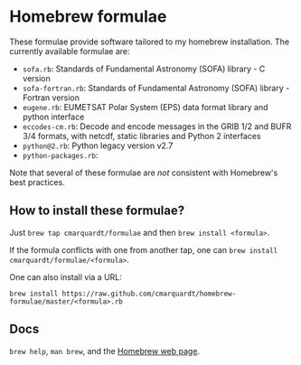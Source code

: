 Homebrew formulae
=================

These formulae provide software tailored to my homebrew installation. The currently available formulae are:

 - `sofa.rb`: Standards of Fundamental Astronomy (SOFA) library - C version
 - `sofa-fortran.rb`: Standards of Fundamental Astronomy (SOFA) library - Fortran version
 - `eugene.rb`: EUMETSAT Polar System (EPS) data format library and python interface
 - `eccodes-cm.rb`: Decode and encode messages in the GRIB 1/2 and BUFR 3/4 formats, with netcdf, static libraries and Python 2 interfaces
 - `python@2.rb`: Python legacy version v2.7
 - `python-packages.rb`: 

Note that several of these formulae are *not* consistent with Homebrew's best practices.

How to install these formulae?
------------------------------

Just `brew tap cmarquardt/formulae` and then `brew install <formula>`.

If the formula conflicts with one from another tap, one can `brew install cmarquardt/formulae/<formula>`.

One can also install via a URL:

    brew install https://raw.github.com/cmarquardt/homebrew-formulae/master/<formula>.rb


Docs
----
`brew help`, `man brew`, and the [Homebrew web page][].

[Homebrew web page]:https://brew.sh/
